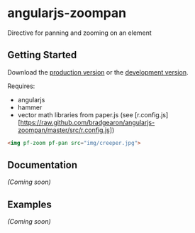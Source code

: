# angularjs-zoompan
Directive for panning and zooming on an element

## Getting Started

Download the [production version][min] or the [development version][max].

[min]: https://raw.github.com/bradgearon/angularjs-zoompan/master/dist/app.min.js
[max]: https://raw.github.com/bradgearon/angularjs-zoompan/master/dist/app.js

Requires:
* angularjs
* hammer
* vector math libraries from paper.js (see [r.config.js][https://raw.github.com/bradgearon/angularjs-zoompan/master/src/r.config.js])

```html
<img pf-zoom pf-pan src="img/creeper.jpg">
```

## Documentation
_(Coming soon)_

## Examples
_(Coming soon)_

